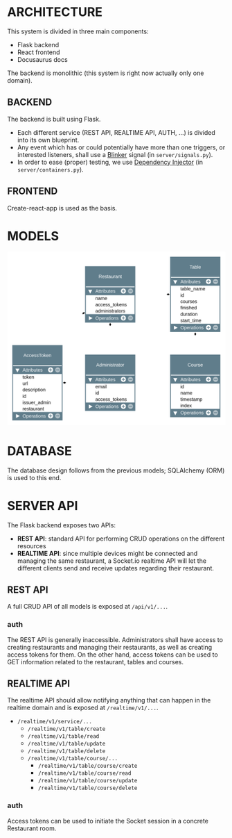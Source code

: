 # ARCHITECTURE
This system is divided in three main components:
- Flask backend
- React frontend
- Docusaurus docs

The backend is monolithic (this system is right now actually only one domain).

## BACKEND
The backend is built using Flask. 

- Each different service (REST API, REALTIME API, AUTH, ...) is divided into its own blueprint.
- Any event which has or could potentially have more than one triggers, or interested listeners, shall use a
[Blinker](https://pythonhosted.org/blinker/) signal (in `server/signals.py`).
- In order to ease (proper) testing, we use [Dependency Injector](https://python-dependency-injector.ets-labs.org/introduction/di_in_python.html) (in `server/containers.py`).

## FRONTEND
Create-react-app is used as the basis.

# MODELS
![A test image](./models.png)

# DATABASE
The database design follows from the previous models; SQLAlchemy (ORM) is used to this end.

# SERVER API
The Flask backend exposes two APIs:
- **REST API**: standard API for performing CRUD operations on the different resources
- **REALTIME API**: since multiple devices might be connected and managing the same restaurant, a Socket.io realtime API will let the different clients send and receive updates regarding their restaurant.

## REST API
A full CRUD API of all models is exposed at `/api/v1/...`.

### auth
The REST API is generally inaccessible. Administrators shall have access to creating restaurants and managing their restaurants, as well as creating access tokens for them. On the other hand, access tokens can be used to GET information related to the restaurant, tables and courses.

## REALTIME API
The realtime API should allow notifying anything that can happen in the realtime domain and is exposed at `/realtime/v1/...`.
- `/realtime/v1/service/...`
  - `/realtime/v1/table/create`
  - `/realtime/v1/table/read`
  - `/realtime/v1/table/update`
  - `/realtime/v1/table/delete`
  - `/realtime/v1/table/course/...`
    - `/realtime/v1/table/course/create`
    - `/realtime/v1/table/course/read`
    - `/realtime/v1/table/course/update`
    - `/realtime/v1/table/course/delete`
  
### auth
Access tokens can be used to initiate the Socket session in a concrete Restaurant room.
